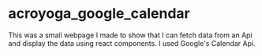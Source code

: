 # acroyoga_google_calendar

This was a small webpage I made to show that I can fetch data from an Api and display the data using react components. 
I used Google's Calendar Api.
